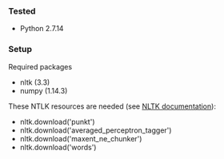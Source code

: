 ### Tested
- Python 2.7.14

### Setup

Required packages
- nltk (3.3)
- numpy (1.14.3)

These NTLK resources are needed (see [NLTK documentation](https://www.nltk.org/data.html)):
- nltk.download('punkt')
- nltk.download('averaged_perceptron_tagger')
- nltk.download('maxent_ne_chunker')
- nltk.download('words')
